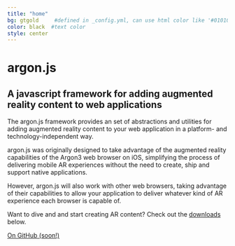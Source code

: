 ```yaml
---
title: "home"
bg: gtgold     #defined in _config.yml, can use html color like '#010101'
color: black  #text color
style: center
---
```



# argon.js

## A javascript framework for adding augmented reality content to web applications

The argon.js framework provides an set of abstractions and utilities for adding augmented reality content to your web application in a platform- and technology-independent way.  

argon.js was originally designed to take advantage of the augmented reality capabilities of the Argon3 web browser on iOS, simplifying the process of delivering mobile AR experiences without the need to create, ship and support native applications. 

However, argon.js will also work with other web browsers, taking advantage of their capabilities to allow your application to deliver whatever kind of AR experience each browser is capable of.

Want to dive and and start creating AR content? Check out the <a href="#downloads">downloads</a> below.

<span id="forkongithub">
  <a href="{{ site.source_link }}" class="bg-blue">
    On GitHub (soon!)
  </a>
</span>

<a href="https://twitter.com/argonbrowser"><span class="fa-stack fa-lg">
<i class="fa fa-circle fa-stack-2x"></i>
<i class="fa fa-twitter fa-stack-1x" style="color: white;"></i>
</span></a>
<a href="https://plus.google.com/+ArgonbrowserOrg">
<span class="fa-stack fa-lg">
<i class="fa fa-circle fa-stack-2x"></i>
<i class="fa fa-google-plus fa-stack-1x" style="color: white;"></i>
</span></a>
<a href="https://www.linkedin.com/grp/home?gid=8310715">
<span class="fa-stack fa-lg">
<i class="fa fa-circle fa-stack-2x"></i>
<i class="fa fa-linkedin fa-stack-1x" style="color: white;"></i>
</span></a>
<a href="https://github.com/argonjs">
<span class="fa-stack fa-lg">
<i class="fa fa-circle fa-stack-2x"></i>
<i class="fa fa-github fa-stack-1x" style="color: white;"></i>
</span></a>
<a href="http://argon.gatech.edu">
<span class="fa-stack fa-lg">
<i class="fa fa-circle fa-stack-2x"></i>
<i class="fa fa-home fa-stack-1x" style="color: white;"></i>
</span></a>
